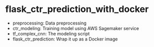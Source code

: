 # flask_ctr_prediction_with_docker

- preprocessing: Data preprocessing
- ctr_modeling: Training model using AWS Sagemaker service
- tf_complex_cnn: The modeling script
- flask_ctr_prediction: Wrap it up as a Docker image

